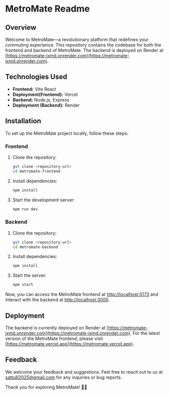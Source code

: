 # MetroMate Readme

## Overview

Welcome to MetroMate—a revolutionary platform that redefines your commuting experience. This repository contains the codebase for both the frontend and backend of MetroMate. The backend is deployed on Render at [https://metromate-ixmd.onrender.com](https://metromate-ixmd.onrender.com).

## Technologies Used

- **Frontend:** Vite React
- **Deployment(Frontend):** Vercel
- **Backend:** Node.js, Express
- **Deployment (Backend):** Render

## Installation

To set up the MetroMate project locally, follow these steps:

### Frontend

1. Clone the repository:
    ```bash
    git clone <repository-url>
    cd metromate-frontend
    ```

2. Install dependencies:
    ```bash
    npm install
    ```

3. Start the development server:
    ```bash
    npm run dev
    ```

### Backend

1. Clone the repository:
    ```bash
    git clone <repository-url>
    cd metromate-backend
    ```

2. Install dependencies:
    ```bash
    npm install
    ```

3. Start the server:
    ```bash
    npm start
    ```

Now, you can access the MetroMate frontend at [http://localhost:5173](http://localhost:5173) and interact with the backend at [http://localhost:3000](http://localhost:3000).

## Deployment

The backend is currently deployed on Render at [https://metromate-ixmd.onrender.com](https://metromate-ixmd.onrender.com). For the latest version of the MetroMate frontend, please visit [https://metromate.vercel.app](https://metromate.vercel.app).

## Feedback

We welcome your feedback and suggestions. Feel free to reach out to us at sattu62025@gmail.com for any inquiries or bug reports.

Thank you for exploring MetroMate! 🚀🌟
